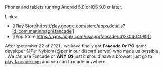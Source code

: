 Phones and tablets running Android 5.0 or iOS 9.0 or later.

Links: 

* [[Play Store|https://play.google.com/store/apps/details?id=com.martinmagni.fancade]]
* [[App Store|https://apps.apple.com/us/app/fancade/id1280404080]]

After spetember 22 of 2021 , we have finally got **Fancade On PC** game developer @Per Nyblom (@per in our discord server) who made us possible . We can use Fancade on **ANY OS** just it should have a browser just go to [play.fancade.com](play.fancade.com) and you can fancade anywhere.